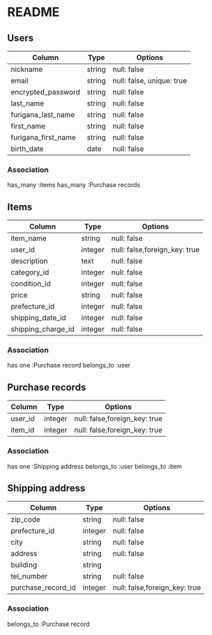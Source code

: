 # README
## Users

| Column              | Type           | Options                    |
| ------------------- | -------------- | ---------------------------|
| nickname            | string         | null: false                |
| email               | string         | null: false, unique: true  |
| encrypted_password  | string         | null: false                |
| last_name           | string         | null: false                |
| furigana_last_name  | string         | null: false                |
| first_name          | string         | null: false                |
| furigana_first_name | string         | null: false                |
| birth_date          | date           | null: false                |


### Association
has_many :items
has_many :Purchase records


## Items
| Column             | Type           | Options                       |
| ------------------ | -------------- | ----------------------------- |
| item_name          | string         | null: false                   |
| user_id            | integer        | null: false,foreign_key: true |
| description        | text           | null: false                   |
| category_id        | integer        | null: false                   |
| condition_id       | integer        | null: false                   |
| price              | string         | null: false                   |
| prefecture_id      | integer        | null: false                   |
| shipping_date_id   | integer        | null: false                   |
| shipping_charge_id | integer        | null: false                   |

### Association
has one :Purchase record
belongs_to :user 


## Purchase records
| Column              | Type     | Options                       |
| ------------------- | -------- | ----------------------------- |
| user_id             | integer  | null: false,foreign_key: true |
| item_id             | integer  | null: false,foreign_key: true |


### Association
has one :Shipping address
belongs_to :user
belongs_to :item


## Shipping address
| Column             | Type      | Options                       |
| ------------------ | --------- | ----------------------------- |
| zip_code           | string    | null: false                   |    
| prefecture_id      | integer   | null: false                   |
| city               | string    | null: false                   |
| address            | string    | null: false                   |
| building           | string    |                               |
| tel_number         | string    | null: false                   |
| purchase_record_id | integer   | null: false,foreign_key: true |

### Association
belongs_to :Purchase record
